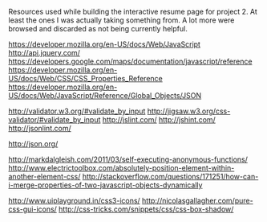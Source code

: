 Resources used while building the interactive resume page for project 2.
At least the ones I was actually taking something from.  A lot more were browsed
and discarded as not being currently helpful.

https://developer.mozilla.org/en-US/docs/Web/JavaScript
http://api.jquery.com/
https://developers.google.com/maps/documentation/javascript/reference
https://developer.mozilla.org/en-US/docs/Web/CSS/CSS_Properties_Reference
https://developer.mozilla.org/en-US/docs/Web/JavaScript/Reference/Global_Objects/JSON

http://validator.w3.org/#validate_by_input
http://jigsaw.w3.org/css-validator/#validate_by_input
http://jslint.com/
http://jshint.com/
http://jsonlint.com/

http://json.org/

http://markdalgleish.com/2011/03/self-executing-anonymous-functions/
http://www.electrictoolbox.com/absolutely-position-element-within-another-element-css/
http://stackoverflow.com/questions/171251/how-can-i-merge-properties-of-two-javascript-objects-dynamically

http://www.uiplayground.in/css3-icons/
http://nicolasgallagher.com/pure-css-gui-icons/
http://css-tricks.com/snippets/css/css-box-shadow/
